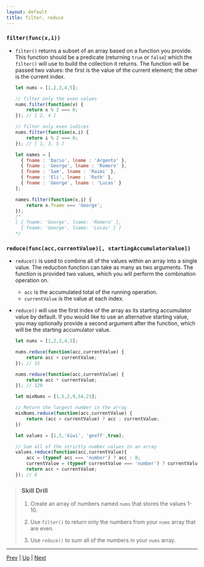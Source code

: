 ```yaml
---
layout: default
title: filter, reduce
---
```


### `filter(func(x,i))`
* `filter()` returns a subset of an array based on a function you provide. This function should be a predicate (returning `true` or `false`) which the `filter()` will use to build the collection it returns. The function will be passed two values: the first is the value of the current element; the other is the current index.

  ```javascript
  let nums = [1,2,3,4,5];
  
  // filter only the even values
  nums.filter(function(x) {
	  return x % 2 === 0;
  }); // [ 2, 4 ]
  
  // filter only even indices
  nums.filter(function(x,i) {
	  return i % 2 === 0;
  }); // [ 1, 3, 5 ]
  
  let names = [
    { fname : 'Dario', lname : 'Argento' },
    { fname : 'George', lname : 'Romero' },
    { fname : 'Sam', lname : 'Raimi' },
    { fname : 'Eli', lname : 'Roth' },
    { fname : 'George', lname : 'Lucas' }
  ];
  
  names.filter(function(x,i) {
	  return x.fname === 'George';
  });
  /*
  [ { fname: 'George', lname: 'Romero' },
    { fname: 'George', lname: 'Lucas' } ]
  */
  ```  

### `reduce(func(acc,currentValue)[, startingAccumulatorValue])`
* `reduce()` is used to combine all of the values within an array into a single value. The reduction function can take as many as two arguments. The function is provided two values, which you will perform the combination operation on.
  * `acc` is the accumulated total of the running operation.
  * `currentValue` is the value at each index.

* `reduce()` will use the first index of the array as its starting accumulator value by default. If you would like to use an alternative starting value, you may optionally provide a second argument after the function, which will be the starting accumulator value.

  ```javascript
  let nums = [1,2,3,4,5];
  
  nums.reduce(function(acc,currentValue) {
	  return acc + currentValue;
  }); // 15
  
  nums.reduce(function(acc,currentValue) {
	  return acc * currentValue;
  }); // 120
  
  let mixNums = [1,5,2,9,54,23];
  
  // Return the largest number in the array
  mixNums.reduce(function(acc,currentValue) {
	  return (acc > currentValue) ? acc : currentValue;
  })
  
  let values = [1,5,'kiwi', 'geoff',true];
  
  // Sum all of the strictly number values in an array
  values.reduce(function(acc,currentValue){
	  acc = (typeof acc === 'number') ? acc : 0;
	  currentValue = (typeof currentValue === 'number') ? currentValue : 0;
	  return acc + currentValue;
  }); // 6
  
  ```  


> ### Skill Drill
> 1. Create an array of numbers named `nums` that stores the values 1-10.  
>
> 1. Use `filter()` to return only the numbers from your `nums` array that are even.
>
> 1. Use `reduce()` to sum all of the numbers in your `nums` array.
>

<hr>

[Prev](indexOfLastIndexOf.md) | [Up](README.md) | [Next](moreArrayMethods-labs.md)

